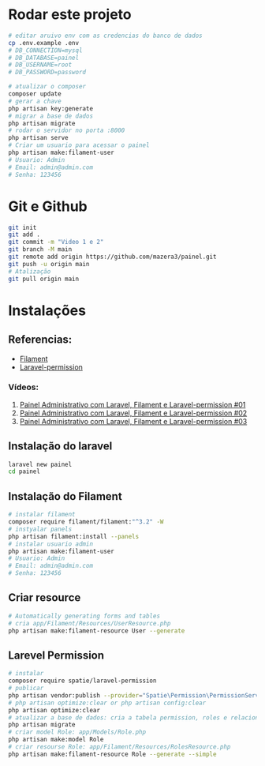 # Rodar este projeto
```sh
# editar aruivo env com as credencias do banco de dados
cp .env.example .env
# DB_CONNECTION=mysql
# DB_DATABASE=painel
# DB_USERNAME=root
# DB_PASSWORD=password

# atualizar o composer
composer update
# gerar a chave
php artisan key:generate
# migrar a base de dados
php artisan migrate
# rodar o servidor no porta :8000
php artisan serve
# Criar um usuario para acessar o painel
php artisan make:filament-user
# Usuario: Admin
# Email: admin@admin.com
# Senha: 123456
```
# Git e Github
```sh
git init
git add .
git commit -m "Video 1 e 2"
git branch -M main
git remote add origin https://github.com/mazera3/painel.git
git push -u origin main
# Atalização
git pull origin main
```
# Instalações
## Referencias:
* [Filament](https://filamentphp.com/docs/3.x/panels/installation)
* [Laravel-permission](https://spatie.be/docs/laravel-permission/v6/introduction)
### Vídeos:
1. [Painel Administrativo com Laravel, Filament e Laravel-permission #01](https://youtu.be/sqXaDoGXh6s?si=dP8g_JuN4_ssvQJr)
2. [Painel Administrativo com Laravel, Filament e Laravel-permission #02](https://youtu.be/2luZVm99RgQ?si=TuQHHeELfccEF4hI)
3. [Painel Administrativo com Laravel, Filament e Laravel-permission #03](https://youtu.be/ppBXNFkbXgI?si=Z29vyOctp_LJLv87)
## Instalação do laravel
```sh
laravel new painel
cd painel
```
## Instalação do Filament
```sh
# instalar filament
composer require filament/filament:"^3.2" -W
# instyalar panels
php artisan filament:install --panels
# instalar usuario admin
php artisan make:filament-user
# Usuario: Admin
# Email: admin@admin.com
# Senha: 123456
```
## Criar resource
```sh
# Automatically generating forms and tables
# cria app/Filament/Resources/UserResource.php
php artisan make:filament-resource User --generate
```
## Larevel Permission
```sh
# instalar
composer require spatie/laravel-permission
# publicar
php artisan vendor:publish --provider="Spatie\Permission\PermissionServiceProvider"
# php artisan optimize:clear or php artisan config:clear
php artisan optimize:clear
# atualizar a base de dados: cria a tabela permission, roles e relacionamentos
php artisan migrate
# criar model Role: app/Models/Role.php
php artisan make:model Role
# criar resourse Role: app/Filament/Resources/RolesResource.php
php artisan make:filament-resource Role --generate --simple
```

